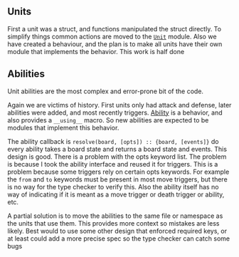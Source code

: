 ## Units

First a unit was a struct, and functions manipulated the struct directly.
To simplify things common actions are moved to the [`Unit`](../lib/unit.ex) module.
Also we have created a behaviour, and the plan is to make all units have their own module that implements the behavior.
This work is half done

## Abilities

Unit abilities are the most complex and error-prone bit of the code.

Again we are victims of history. First units only had attack and defense, later abilities were added, and most recently triggers.
[Ability](../lib/board/action/ability.ex) is a behavior, and also provides a `__using__` macro. So new abilities are expected to be modules that implement
this behavior.

The ability callback is `resolve(board, [opts]) :: {board, [events]}`
do every ability takes a board state and returns a board state and events. This design is good.
There is a problem with the opts keyword list. The problem is because I took the ability interface and reused it for triggers.
This is a problem because some triggers rely on certain opts keywords. For example the `from` and `to` keywords must be
present in most move triggers, but there is no way for the type checker to verify this. Also the ability itself has no way of
indicating if it is meant as a move trigger or death trigger or ability, etc.

A partial solution is to move the abilities to the same file or namespace as the units that use them. This provides more
context so mistakes are less likely. Best would to use some other design that enforced required keys, or at least could add a more precise spec so the type checker can catch some bugs


